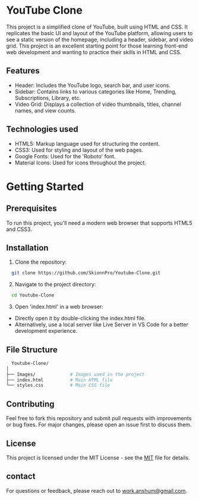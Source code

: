 
# YouTube Clone

This project is a simplified clone of YouTube, built using HTML and CSS. It replicates the basic UI and layout of the YouTube platform, allowing users to see a static version of the homepage, including a header, sidebar, and video grid. This project is an excellent starting point for those learning front-end web development and wanting to practice their skills in HTML and CSS.
## Features

- Header: Includes the YouTube logo, search bar, and user icons.
- Sidebar: Contains links to various categories like Home, Trending, Subscriptions, Library, etc.
- Video Grid: Displays a collection of video thumbnails, titles, channel names, and view counts.


## Technologies used

- HTML5: Markup language used for structuring the content.
- CSS3: Used for styling and layout of the web pages.
- Google Fonts: Used for the 'Roboto' font.
- Material Icons: Used for icons throughout the project.

# Getting Started

## Prerequisites

To run this project, you'll need a modern web browser that supports HTML5 and CSS3.

## Installation

1. Clone the repository:

```bash
  git clone https://github.com/SkionnPro/Youtube-Clone.git

```
2. Navigate to the project directory:

```bash
  cd Youtube-Clone
```
3. Open 'index.html' in a web browser:

- Directly open it by double-clicking the index.html file.
- Alternatively, use a local server like Live Server in VS Code for a better development experience.


## File Structure

```bash
  Youtube-Clone/
│
├── Images/             # Images used in the project
├── index.html          # Main HTML file
└── styles.css          # Main CSS file
```
## Contributing

Feel free to fork this repository and submit pull requests with improvements or bug fixes. For major changes, please open an issue first to discuss them.

## License

This project is licensed under the MIT License - see the [MIT](https://choosealicense.com/licenses/mit/) file for details.
## contact

For questions or feedback, please reach out to work.anshum@gmail.com.

